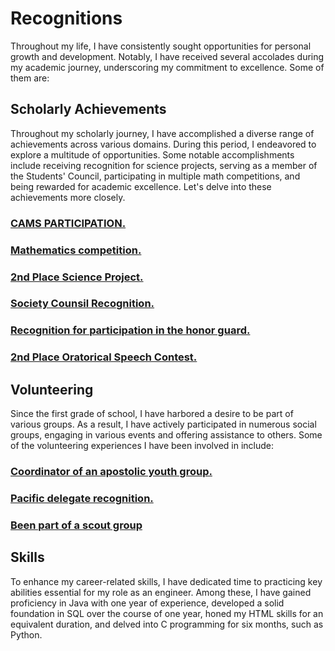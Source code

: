 # Recognitions

Throughout my life, I have consistently sought opportunities for personal growth and development. Notably, I have received several accolades during my academic journey, underscoring my commitment to excellence. Some of them are:

## Scholarly Achievements

Throughout my scholarly journey, I have accomplished a diverse range of achievements across various domains. During this period, I endeavored to explore a multitude of opportunities. Some notable accomplishments include receiving recognition for science projects, serving as a member of the Students' Council, participating in multiple math competitions, and being rewarded for academic excellence. Let's delve into these achievements more closely.

### [CAMS PARTICIPATION.](https://github.com/IrabienMario/IrabienMario/blob/main/Accolades%20and%20Recognitions/Recognitions%20PDF/CAMS%20Participation%20Recognition.pdf)
### [Mathematics competition.](https://github.com/IrabienMario/IrabienMario/blob/main/Accolades%20and%20Recognitions/Recognitions%20PDF/Mathematic%20Competition%20Recognition.pdf)
### [2nd Place Science Project.](https://github.com/IrabienMario/IrabienMario/blob/main/Accolades%20and%20Recognitions/Recognitions%20PDF/Science%20and%20Culture%20Exposition%20Recognition.pdf)
### [Society Counsil Recognition.](https://github.com/IrabienMario/IrabienMario/blob/main/Accolades%20and%20Recognitions/Recognitions%20PDF/Society%20Counsil%20Recognition.pdf)
### [Recognition for participation in the honor guard.](https://github.com/IrabienMario/IrabienMario/blob/main/Accolades%20and%20Recognitions/Recognitions%20PDF/Honor%20Guard%20Recognition.pdf)
### [2nd Place Oratorical Speech Contest.](https://github.com/IrabienMario/IrabienMario/blob/main/Accolades%20and%20Recognitions/Recognitions%20PDF/Oratorial%20Speech%20Recognition.pdf)

## Volunteering

Since the first grade of school, I have harbored a desire to be part of various groups. As a result, I have actively participated in numerous social groups, engaging in various events and offering assistance to others. Some of the volunteering experiences I have been involved in include:

### [Coordinator of an apostolic youth group.](https://github.com/IrabienMario/IrabienMario/blob/main/Accolades%20and%20Recognitions/Recognitions%20PDF/Apostolic%20Recognition.pdf)
### [Pacific delegate recognition.]()
### [Been part of a scout group]()

## Skills

To enhance my career-related skills, I have dedicated time to practicing key abilities essential for my role as an engineer. Among these, I have gained proficiency in Java with one year of experience, developed a solid foundation in SQL over the course of one year, honed my HTML skills for an equivalent duration, and delved into C programming for six months, such as Python.
